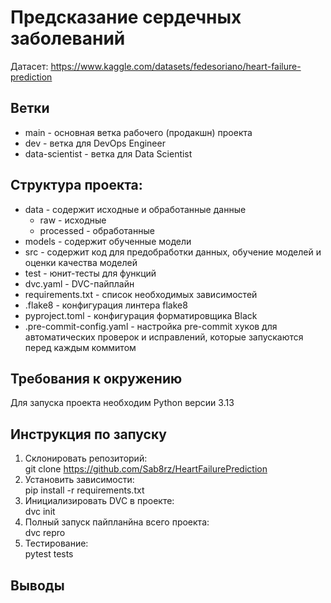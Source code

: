 # Предсказание сердечных заболеваний
Датасет: https://www.kaggle.com/datasets/fedesoriano/heart-failure-prediction

## Ветки
- main - основная ветка рабочего (продакшн) проекта
- dev - ветка для DevOps Engineer
- data-scientist - ветка для Data Scientist

## Структура проекта:
- data - содержит исходные и обработанные данные
  - raw - исходные 
  - processed - обработанные 
- models - содержит обученные модели
- src - содержит код для предобработки данных, обучение моделей и оценки качества моделей
- test - юнит-тесты для функций
- dvc.yaml - DVC-пайплайн
- requirements.txt - список необходимых зависимостей
- .flake8 - конфигурация линтера flake8
- pyproject.toml - конфигурация форматировщика Black
- .pre-commit-config.yaml - настройка pre-commit хуков для автоматических проверок и исправлений, которые запускаются перед каждым коммитом

## Требования к окружению
Для запуска проекта необходим Python версии 3.13

## Инструкция по запуску
1. Склонировать репозиторий:\
    git clone https://github.com/Sab8rz/HeartFailurePrediction
2. Установить зависимости:\
    pip install -r requirements.txt
3. Инициализировать DVC в проекте:\
    dvc init
4. Полный запуск пайпланйна всего проекта:\
    dvc repro
5. Тестирование:\
    pytest tests

## Выводы
